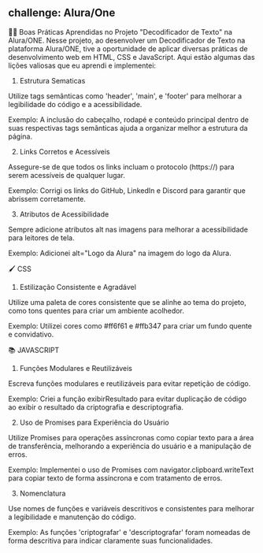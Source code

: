 
## challenge: Alura/One
👩‍💻  Boas Práticas Aprendidas no Projeto "Decodificador de Texto" na Alura/ONE.
Nesse projeto, ao desenvolver um Decodificador de Texto na plataforma Alura/ONE, tive a oportunidade de aplicar diversas práticas de desenvolvimento web em HTML, CSS e JavaScript. Aqui estão algumas das lições valiosas que eu aprendi e implementei:

1. Estrutura Sematicas 

Utilize tags semânticas como 'header', 'main', e 'footer' para melhorar a legibilidade do código e a acessibilidade.

Exemplo: A inclusão do cabeçalho, rodapé e conteúdo principal dentro de suas respectivas tags semânticas ajuda a organizar melhor a estrutura da página.

2. Links Corretos e Acessíveis

Assegure-se de que todos os links incluam o protocolo (https://) para serem acessíveis de qualquer lugar.

Exemplo: Corrigi os links do GitHub, LinkedIn e Discord para garantir que abrissem corretamente.

3. Atributos de Acessibilidade

Sempre adicione atributos alt nas imagens para melhorar a acessibilidade para leitores de tela.

Exemplo: Adicionei alt="Logo da Alura" na imagem do logo da Alura.

🖌 CSS

1. Estilização Consistente e Agradável

Utilize uma paleta de cores consistente que se alinhe ao tema do projeto, como tons quentes para criar um ambiente acolhedor.

Exemplo: Utilizei cores como #ff6f61 e #ffb347 para criar um fundo quente e convidativo.

📚 JAVASCRIPT

1. Funções Modulares e Reutilizáveis

Escreva funções modulares e reutilizáveis para evitar repetição de código.

Exemplo: Criei a função exibirResultado para evitar duplicação de código ao exibir o resultado da criptografia e descriptografia.

2. Uso de Promises para Experiência do Usuário

Utilize Promises para operações assíncronas como copiar texto para a área de transferência, melhorando a experiência do usuário e a manipulação de erros.

Exemplo: Implementei o uso de Promises com navigator.clipboard.writeText para copiar texto de forma assíncrona e com tratamento de erros.

3. Nomenclatura

Use nomes de funções e variáveis descritivos e consistentes para melhorar a legibilidade e manutenção do código.

Exemplo: As funções 'criptografar' e 'descriptografar' foram nomeadas de forma descritiva para indicar claramente suas funcionalidades.
